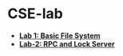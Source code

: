 # CSE-lab

- [**Lab 1: Basic File System**](https://github.com/Bessss-zyw/CSE-lab/tree/lab1)
- [**Lab-2: RPC and Lock Server**](https://github.com/Bessss-zyw/CSE-lab/tree/lab2)
